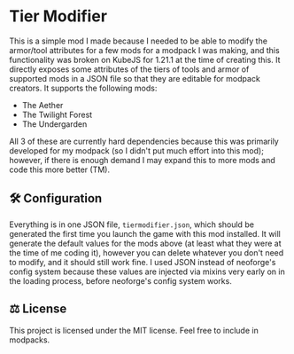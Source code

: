 # Tier Modifier

This is a simple mod I made because I needed to be able to modify the armor/tool attributes for a few mods for a modpack
I was making, and this functionality was broken on KubeJS for 1.21.1 at the time of creating this. It directly exposes 
some attributes of the tiers of tools and armor of supported mods in a JSON file so that they are editable for modpack 
creators. It supports the following mods:

- The Aether
- The Twilight Forest
- The Undergarden

All 3 of these are currently hard dependencies because this was primarily developed for my modpack (so I didn't put much
effort into this mod); however, if there is enough demand I may expand this to more mods and code this more better (TM).

## 🛠️ Configuration

Everything is in one JSON file, `tiermodifier.json`, which should be generated the first time you launch the game with 
this mod installed. It will generate the default values for the mods above (at least what they were at the time of 
me coding it), however you can delete whatever you don't need to modify, and it should still work fine. I used JSON
instead of neoforge's config system because these values are injected via mixins very early on in the loading process, 
before neoforge's config system works.

## ⚖️ License

This project is licensed under the MIT license. Feel free to include in modpacks.